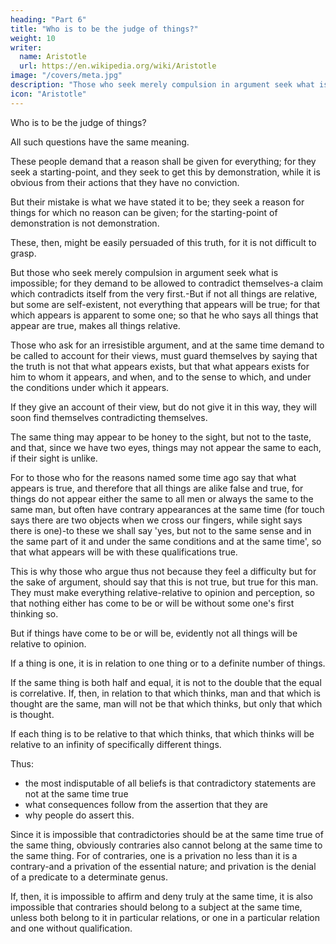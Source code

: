 ```yaml
---
heading: "Part 6"
title: "Who is to be the judge of things?"
weight: 10
writer:
  name: Aristotle 
  url: https://en.wikipedia.org/wiki/Aristotle
image: "/covers/meta.jpg"
description: "Those who seek merely compulsion in argument seek what is impossible"
icon: "Aristotle"
---
```




Who is to be the judge of things? <!-- the healthy man? -->

<!-- , and in general who is likely to judge rightly on each class of questions. But such inquiries are like puzzling over the question whether we are now asleep or awake.  -->

All such questions have the same meaning. 

These people demand that a reason shall be given for everything; for they seek a starting-point, and they seek to get this by demonstration, while it is obvious from their actions that they have no conviction. 

But their mistake is what we have stated it to be; they seek a reason for things for which no reason can be given; for the starting-point of demonstration is not demonstration.

These, then, might be easily persuaded of this truth, for it is not difficult to grasp. 

But those who seek merely compulsion in argument seek what is impossible; for they demand to be allowed to contradict themselves-a claim which contradicts itself from the very first.-But if not all things are relative, but some are self-existent, not everything that appears will be true; for that which appears is apparent to some one; so that he who says all things that appear are true, makes all things relative. 

Those who ask for an irresistible argument, and at the same time demand to be called to account for their views, must guard themselves by saying that the truth is not that what appears exists, but that what appears exists for him to whom it appears, and when, and to the sense to which, and under the conditions under which it appears.

If they give an account of their view, but do not give it in this way, they will soon find themselves contradicting themselves. 

The same thing may appear to be honey to the sight, but not to the taste, and that, since we have two eyes, things may not appear the same to each, if their sight is unlike. 

For to those who for the reasons named some time ago say that what appears is true, and therefore that all things are alike false and true, for things do not appear either the same to all men or always the same to the same man, but often have contrary appearances at the same time (for touch says there are two objects when we cross our fingers, while sight says there is one)-to these we shall say 'yes, but not to the same sense and in the same part of it and under the same conditions and at the same time', so that what appears will be with these qualifications true. 

This is why those who argue thus not because they feel a difficulty but for the sake of argument, should say that this is not true, but true for this man. They must make everything relative-relative to opinion and perception, so that nothing either has come to be or will be without some one's first thinking so. 

But if things have come to be or will be, evidently not all things will be relative to opinion.

If a thing is one, it is in relation to one thing or to a definite number of things.

If the same thing is both half and equal, it is not to the double that the equal is correlative. If, then, in relation to that which thinks, man and that which is thought are the same, man will not be that which thinks, but only that which is thought. 

If each thing is to be relative to that which thinks, that which thinks will be relative to an infinity of specifically different things.

Thus:
- the most indisputable of all beliefs is that contradictory statements are not at the same time true
- what consequences follow from the assertion that they are
- why people do assert this. 

Since it is impossible that contradictories should be at the same time true of the same thing, obviously contraries also cannot belong at the same time to the same thing. For of contraries, one is a privation no less than it is a contrary-and a privation of the essential nature; and privation is the denial of a predicate to a determinate genus. 

If, then, it is impossible to affirm and deny truly at the same time, it is also impossible that contraries should belong to a subject at the same time, unless both belong to it in particular relations, or one in a particular relation and one without qualification.

